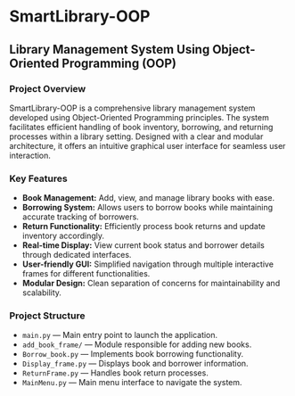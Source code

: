 # SmartLibrary-OOP

## Library Management System Using Object-Oriented Programming (OOP)

### Project Overview

SmartLibrary-OOP is a comprehensive library management system developed using Object-Oriented Programming principles. The system facilitates efficient handling of book inventory, borrowing, and returning processes within a library setting. Designed with a clear and modular architecture, it offers an intuitive graphical user interface for seamless user interaction.

### Key Features

- **Book Management:** Add, view, and manage library books with ease.
- **Borrowing System:** Allows users to borrow books while maintaining accurate tracking of borrowers.
- **Return Functionality:** Efficiently process book returns and update inventory accordingly.
- **Real-time Display:** View current book status and borrower details through dedicated interfaces.
- **User-friendly GUI:** Simplified navigation through multiple interactive frames for different functionalities.
- **Modular Design:** Clean separation of concerns for maintainability and scalability.

### Project Structure

- `main.py` — Main entry point to launch the application.
- `add_book_frame/` — Module responsible for adding new books.
- `Borrow_book.py` — Implements book borrowing functionality.
- `Display_frame.py` — Displays book and borrower information.
- `ReturnFrame.py` — Handles book return processes.
- `MainMenu.py` — Main menu interface to navigate the system.

